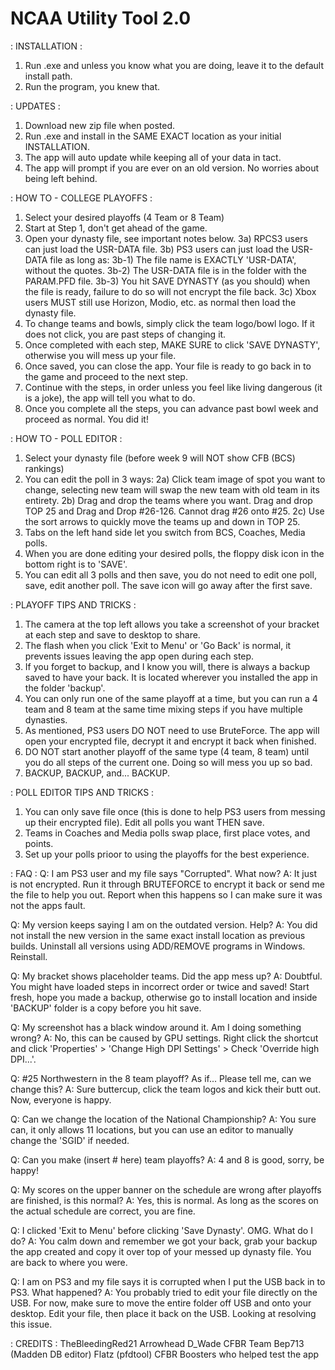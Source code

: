 # NCAA Utility Tool 2.0 

: INSTALLATION :
1) Run .exe and unless you know what you are doing, leave it to the default install path.
2) Run the program, you knew that.

: UPDATES :
1) Download new zip file when posted.
2) Run .exe and install in the SAME EXACT location as your initial INSTALLATION. 
3) The app will auto update while keeping all of your data in tact.
4) The app will prompt if you are ever on an old version. No worries about being left behind.

: HOW TO - COLLEGE PLAYOFFS :
1) Select your desired playoffs (4 Team or 8 Team)
2) Start at Step 1, don't get ahead of the game.
3) Open your dynasty file, see important notes below.
  3a) RPCS3 users can just load the USR-DATA file.
  3b) PS3 users can just load the USR-DATA file as long as:
    3b-1) The file name is EXACTLY 'USR-DATA', without the quotes.
    3b-2) The USR-DATA file is in the folder with the PARAM.PFD file.
    3b-3) You hit SAVE DYNASTY (as you should) when the file is ready, failure to do so will not encrypt the file back.
  3c) Xbox users MUST still use Horizon, Modio, etc. as normal then load the dynasty file.
4) To change teams and bowls, simply click the team logo/bowl logo. If it does not click, you are past steps of changing it.
5) Once completed with each step, MAKE SURE to click 'SAVE DYNASTY', otherwise you will mess up your file.
6) Once saved, you can close the app. Your file is ready to go back in to the game and proceed to the next step.
7) Continue with the steps, in order unless you feel like living dangerous (it is a joke), the app will tell you what to do.
8) Once you complete all the steps, you can advance past bowl week and proceed as normal. You did it!

: HOW TO - POLL EDITOR :
1) Select your dynasty file (before week 9 will NOT show CFB (BCS) rankings)
2) You can edit the poll in 3 ways:
	2a) Click team image of spot you want to change, selecting new team will swap the new team with old team in its entirety.
	2b) Drag and drop the teams where you want. Drag and drop TOP 25 and Drag and Drop #26-126. Cannot drag #26 onto #25.
	2c) Use the sort arrows to quickly move the teams up and down in TOP 25.
3) Tabs on the left hand side let you switch from BCS, Coaches, Media polls.
4) When you are done editing your desired polls, the floppy disk icon in the bottom right is to 'SAVE'.
5) You can edit all 3 polls and then save, you do not need to edit one poll, save, edit another poll. The save icon will go away after the first save.

: PLAYOFF TIPS AND TRICKS : 
1) The camera at the top left allows you take a screenshot of your bracket at each step and save to desktop to share.
2) The flash when you click 'Exit to Menu' or 'Go Back' is normal, it prevents issues leaving the app open during each step.
3) If you forget to backup, and I know you will, there is always a backup saved to have your back. It is located wherever you installed the app in the folder 'backup'.
4) You can only run one of the same playoff at a time, but you can run a 4 team and 8 team at the same time mixing steps if you have multiple dynasties.
5) As mentioned, PS3 users DO NOT need to use BruteForce. The app will open your encrypted file, decrypt it and encrypt it back when finished.
6) DO NOT start another playoff of the same type (4 team, 8 team) until you do all steps of the current one. Doing so will mess you up so bad.
7) BACKUP, BACKUP, and... BACKUP.

: POLL EDITOR TIPS AND TRICKS : 
1) You can only save file once (this is done to help PS3 users from messing up their encrypted file). Edit all polls you want THEN save.
2) Teams in Coaches and Media polls swap place, first place votes, and points.
3) Set up your polls prioor to using the playoffs for the best experience.

: FAQ :
Q: I am PS3 user and my file says "Corrupted". What now?
A: It just is not encrypted. Run it through BRUTEFORCE to encrypt it back or send me the file to help you out. Report when this happens so I can make sure it was not the apps fault.

Q: My version keeps saying I am on the outdated version. Help?
A: You did not install the new version in the same exact install location as previous builds. Uninstall all versions using ADD/REMOVE programs in Windows. Reinstall.

Q: My bracket shows placeholder teams. Did the app mess up?
A: Doubtful. You might have loaded steps in incorrect order or twice and saved! Start fresh, hope you made a backup, otherwise go to install location and inside 'BACKUP' folder is a copy before you hit save.

Q: My screenshot has a black window around it. Am I doing something wrong?
A: No, this can be caused by GPU settings. Right click the shortcut and click 'Properties' > 'Change High DPI Settings' > Check 'Override high DPI...'.

Q: #25 Northwestern in the 8 team playoff? As if... Please tell me, can we change this?
A: Sure buttercup, click the team logos and kick their butt out. Now, everyone is happy.

Q: Can we change the location of the National Championship?
A: You sure can, it only allows 11 locations, but you can use an editor to manually change the 'SGID' if needed.

Q: Can you make (insert # here) team playoffs?
A: 4 and 8 is good, sorry, be happy!

Q: My scores on the upper banner on the schedule are wrong after playoffs are finished, is this normal?
A: Yes, this is normal. As long as the scores on the actual schedule are correct, you are fine.

Q: I clicked 'Exit to Menu' before clicking 'Save Dynasty'. OMG. What do I do?
A: You calm down and remember we got your back, grab your backup the app created and copy it over top of your messed up dynasty file. You are back to where you were.

Q: I am on PS3 and my file says it is corrupted when I put the USB back in to PS3. What happened?
A: You probably tried to edit your file directly on the USB. For now, make sure to move the entire folder off USB and onto your desktop. Edit your file, then place it back on the USB. Looking at resolving this issue.

: CREDITS :
TheBleedingRed21
Arrowhead
D_Wade
CFBR Team
Bep713 (Madden DB editor)
Flatz (pfdtool)
CFBR Boosters who helped test the app
